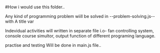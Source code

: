 #How i would use this folder..

Any kind of programming problem wiill be solved in --problem-solving.js-- with A title var 

Indevidual activities will written in separate file 
i.o- fan controlling system, console course simultor, 
     output function of different programing language.
     
practise and testing Will be done in main.js file..

